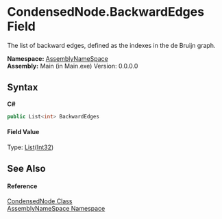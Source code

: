 # CondensedNode.BackwardEdges Field
 

The list of backward edges, defined as the indexes in the de Bruijn graph.

**Namespace:**&nbsp;<a href="6bcc80ef-5cfd-db5f-1eb2-7297d1c16397">AssemblyNameSpace</a><br />**Assembly:**&nbsp;Main (in Main.exe) Version: 0.0.0.0

## Syntax

**C#**<br />
``` C#
public List<int> BackwardEdges
```


#### Field Value
Type: <a href="http://msdn2.microsoft.com/en-us/library/6sh2ey19" target="_blank">List</a>(<a href="http://msdn2.microsoft.com/en-us/library/td2s409d" target="_blank">Int32</a>)

## See Also


#### Reference
<a href="9aa97fa2-84fc-c8b1-da89-3aa2201bdb11">CondensedNode Class</a><br /><a href="6bcc80ef-5cfd-db5f-1eb2-7297d1c16397">AssemblyNameSpace Namespace</a><br />